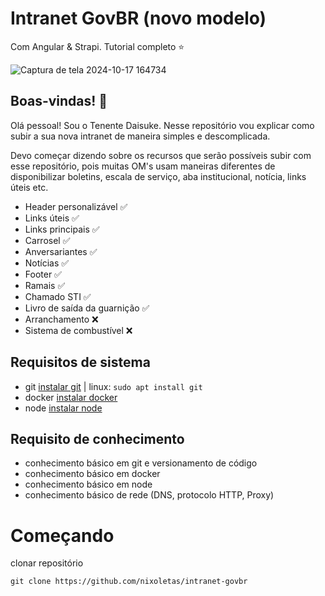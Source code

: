 # Intranet GovBR (novo modelo)
Com Angular & Strapi. Tutorial completo ⭐

![Captura de tela 2024-10-17 164734](https://github.com/user-attachments/assets/1767a101-3ce4-472e-9034-bad553b6db25)

## Boas-vindas! 👋

Olá pessoal! Sou o Tenente Daisuke. Nesse repositório vou explicar como subir a sua nova intranet de maneira simples e descomplicada. 

Devo começar dizendo sobre os recursos que serão possíveis subir com esse repositório, pois muitas OM's usam maneiras diferentes de disponibilizar boletins, escala de serviço, aba institucional, notícia, links úteis etc.

- Header personalizável ✅
- Links úteis ✅
- Links principais ✅
- Carrosel ✅
- Anversariantes ✅
- Notícias ✅
- Footer ✅
- Ramais ✅
- Chamado STI ✅
- Livro de saída da guarnição ✅
- Arranchamento ❌
- Sistema de combustível ❌

## Requisitos de sistema

- git [instalar git](https://git-scm.com/) | linux: `sudo apt install git`
- docker [instalar docker](https://docs.docker.com/engine/install/)
- node [instalar node](https://nodejs.org/en/download/package-manager)

## Requisito de conhecimento

- conhecimento básico em git e versionamento de código
- conhecimento básico em docker
- conhecimento básico em node
- conhecimento básico de rede (DNS, protocolo HTTP, Proxy)

# Começando

clonar repositório
```
git clone https://github.com/nixoletas/intranet-govbr
```
